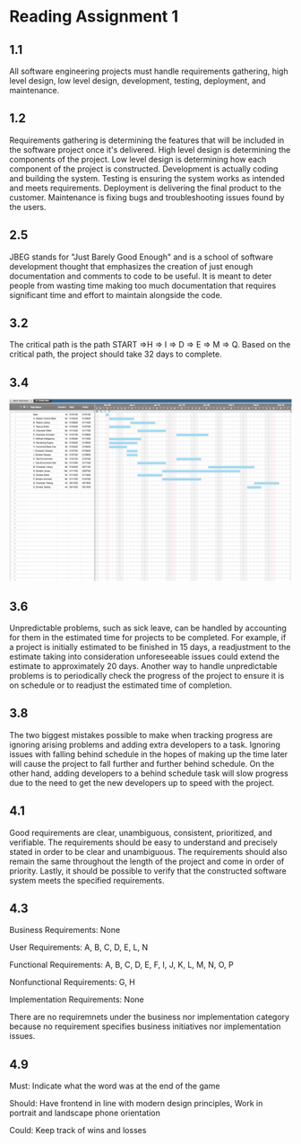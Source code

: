# Reading Assignment 1

## 1.1

All software engineering projects must handle requirements gathering, high level design, low level design, development, testing, deployment, and maintenance.

## 1.2

Requirements gathering is determining the features that will be included in the software project once it's delivered. High level design is determining the components of the project. Low level design is determining how each component of the project is constructed. Development is actually coding and building the system. Testing is ensuring the system works as intended and meets requirements. Deployment is delivering the final product to the customer. Maintenance is fixing bugs and troubleshooting issues found by the users.

## 2.5

JBEG stands for "Just Barely Good Enough" and is a school of software development thought that emphasizes the creation of just enough documentation and comments to code to be useful. It is meant to deter people from wasting time making too much documentation that requires significant time and effort to maintain alongside the code.

## 3.2

The critical path is the path START =>H => I => D => E => M => Q. Based on the critical path, the project should take 32 days to complete.

## 3.4

![alt text](https://github.com/cjdellomes/OrgSoft/blob/master/Assignments/Gantt.png)

## 3.6

Unpredictable problems, such as sick leave, can be handled by accounting for them in the estimated time for projects to be completed. For example, if a project is initially estimated to be finished in 15 days, a readjustment to the estimate taking into consideration unforeseeable issues could extend the estimate to approximately 20 days. Another way to handle unpredictable problems is to periodically check the progress of the project to ensure it is on schedule or to readjust the estimated time of completion.

## 3.8

The two biggest mistakes possible to make when tracking progress are ignoring arising problems and adding extra developers to a task. Ignoring issues with falling behind schedule in the hopes of making up the time later will cause the project to fall further and further behind schedule. On the other hand, adding developers to a behind schedule task will slow progress due to the need to get the new developers up to speed with the project.

## 4.1

Good requirements are clear, unambiguous, consistent, prioritized, and verifiable. The requirements should be easy to understand and precisely stated in order to be clear and unambiguous. The requirements should also remain the same throughout the length of the project and come in order of priority. Lastly, it should be possible to verify that the constructed software system meets the specified requirements.

## 4.3

Business Requirements: None

User Requirements: A, B, C, D, E, L, N

Functional Requirements: A, B, C, D, E, F, I, J, K, L, M, N, O, P

Nonfunctional Requirements: G, H

Implementation Requirements: None

There are no requiremnets under the business nor implementation category because no requirement specifies business initiatives nor implementation issues.

## 4.9

Must: Indicate what the word was at the end of the game

Should: Have frontend in line with modern design principles, Work in portrait and landscape phone orientation

Could: Keep track of wins and losses
